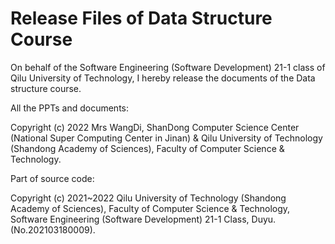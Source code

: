 # Release Files of Data Structure Course
On behalf of the Software Engineering (Software Development) 21-1 class of Qilu University of Technology, I hereby release the documents of the Data structure course.

All the PPTs and documents:

Copyright (c) 2022 Mrs WangDi, ShanDong Computer Science Center (National Super Computing Center in Jinan) & Qilu University of Technology (Shandong Academy of Sciences), Faculty of Computer Science & Technology.

Part of source code:

Copyright (c) 2021~2022 Qilu University of Technology (Shandong Academy of Sciences), Faculty of Computer Science & Technology, Software Engineering (Software Development) 21-1 Class, Duyu. (No.202103180009).
